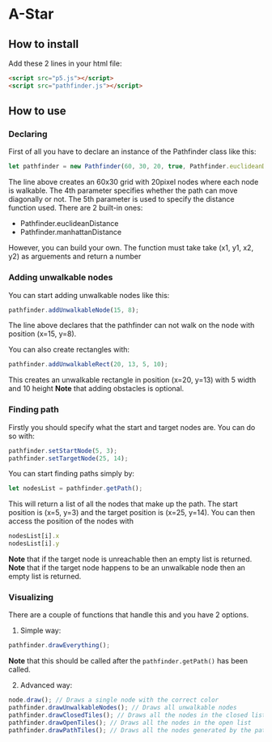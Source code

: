 # A-Star

## How to install
Add these 2 lines in your html file:
```html
<script src="p5.js"></script>
<script src="pathfinder.js"></script>
```

## How to use
### Declaring
First of all you have to declare an instance of the Pathfinder class like this:
```javascript
let pathfinder = new Pathfinder(60, 30, 20, true, Pathfinder.euclideanDistance);
```
The line above creates an 60x30 grid with 20pixel nodes where each node is walkable. The 4th parameter specifies whether the path can move diagonally or not. The 5th parameter is used to specify the distance function used. There are 2 built-in ones:  
- Pathfinder.euclideanDistance
- Pathfinder.manhattanDistance  

However, you can build your own. The function must take take (x1, y1, x2, y2) as arguements and return a number
### Adding unwalkable nodes
You can start adding unwalkable nodes like this:
```javascript
pathfinder.addUnwalkableNode(15, 8);
```
The line above declares that the pathfinder can not walk on the node with position (x=15, y=8).  

You can also create rectangles with:  
```javascript
pathfinder.addUnwalkableRect(20, 13, 5, 10);
```  
This creates an unwalkable rectangle in position (x=20, y=13) with 5 width and 10 height
**Note** that adding obstacles is optional.
### Finding path
Firstly you should specify what the start and target nodes are. You can do so with:
```javascript
pathfinder.setStartNode(5, 3);
pathfinder.setTargetNode(25, 14);
```
You can start finding paths simply by:
```javascript
let nodesList = pathfinder.getPath();
```
This will return a list of all the nodes that make up the path. The start position is (x=5, y=3) and the target position is (x=25, y=14). You can then access the position of the nodes with
```javascript
nodesList[i].x
nodesList[i].y
```
**Note** that if the target node is unreachable then an empty list is returned.  
**Note** that if the target node happens to be an unwalkable node then an empty list is returned.
### Visualizing
There are a couple of functions that handle this and you have 2 options.
1) Simple way:  
```javascript
pathfinder.drawEverything();
```
**Note** that this should be called after the ```pathfinder.getPath()``` has been called.

2) Advanced way:  
```javascript
node.draw(); // Draws a single node with the correct color
pathfinder.drawUnwalkableNodes(); // Draws all unwalkable nodes
pathfinder.drawClosedTiles(); // Draws all the nodes in the closed list
pathfinder.drawOpenTiles(); // Draws all the nodes in the open list
pathfinder.drawPathTiles(); // Draws all the nodes generated by the path
```
